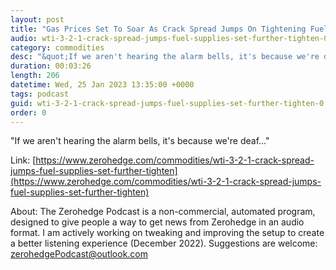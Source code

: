 ```yaml
---
layout: post
title: "Gas Prices Set To Soar As Crack Spread Jumps On Tightening Fuel Supplies"
audio: wti-3-2-1-crack-spread-jumps-fuel-supplies-set-further-tighten-0
category: commodities
desc: "&quot;If we aren't hearing the alarm bells, it's because we're deaf...&quot; "
duration: 00:03:26
length: 206
datetime: Wed, 25 Jan 2023 13:35:00 +0000
tags: podcast
guid: wti-3-2-1-crack-spread-jumps-fuel-supplies-set-further-tighten-0
order: 0
---
```

&quot;If we aren't hearing the alarm bells, it's because we're deaf...&quot; 

Link: [https://www.zerohedge.com/commodities/wti-3-2-1-crack-spread-jumps-fuel-supplies-set-further-tighten](https://www.zerohedge.com/commodities/wti-3-2-1-crack-spread-jumps-fuel-supplies-set-further-tighten)

About: The Zerohedge Podcast is a non-commercial, automated program, designed to give people a way to get news from Zerohedge in an audio format.  I am actively working on tweaking and improving the setup to create a better listening experience (December 2022).  Suggestions are welcome: [zerohedgePodcast@outlook.com](mailto:zerohedgePodcast@outlook.com)